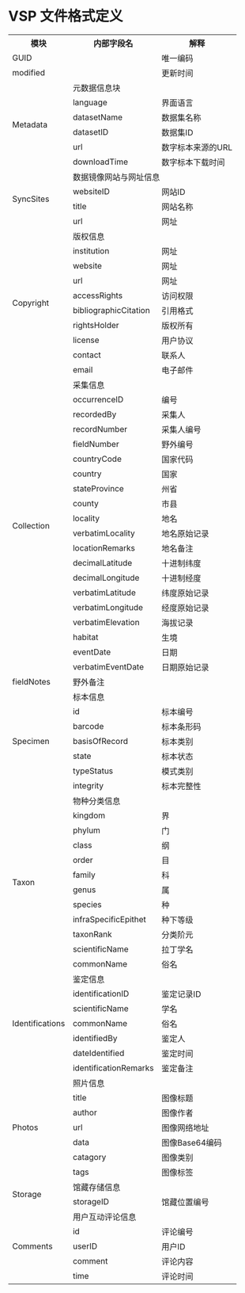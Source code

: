 # VSP 文件格式定义


<table>
  <tr><th>模块</th><th>内部字段名</th><th>解释</th></tr>
  <tr><td colspan='2'>GUID</td><td>唯一编码</td></tr>
  <tr><td colspan='2'>modified</td><td>更新时间</td></tr>
  <tr><td rowspan='6'>Metadata</td><td colspan='2'>元数据信息块</td></tr>
	<tr><td>language</td><td>界面语言</td></tr>
	<tr><td>datasetName</td><td>数据集名称</td></tr>
	<tr><td>datasetID</td><td>数据集ID</td></tr>
	<tr><td>url</td><td>数字标本来源的URL</td></tr>
	<tr><td>downloadTime</td><td>数字标本下载时间</td></tr>
  <tr><td rowspan='4'>SyncSites</td><td colspan='2'>数据镜像网站与网址信息</td></tr>
	<tr><td>websiteID</td><td>网站ID</td></tr>
	<tr><td>title</td><td>网站名称</td></tr>
	<tr><td>url</td><td>网址</td></tr>
<tr><td rowspan='10'>Copyright</td><td colspan='2'>版权信息</td></tr>
	<tr><td>institution</td><td>网址</td></tr>
	<tr><td>website</td><td>网址</td></tr>
	<tr><td>url</td><td>网址</td></tr>
	<tr><td>accessRights</td><td>访问权限</td></tr>
	<tr><td>bibliographicCitation</td><td>引用格式</td></tr>
	<tr><td>rightsHolder</td><td>版权所有</td></tr>
	<tr><td>license</td><td>用户协议</td></tr>
	<tr><td>contact</td><td>联系人</td></tr>
	<tr><td>email</td><td>电子邮件</td></tr>
  <tr><td rowspan='20'>Collection</td><td colspan='2'>采集信息</td></tr>	
	<tr><td>occurrenceID</td><td>编号</td></tr>
	<tr><td>recordedBy</td><td>采集人</td></tr>
	<tr><td>recordNumber</td><td>采集人编号</td></tr>
	<tr><td>fieldNumber</td><td>野外编号</td></tr>
	<tr><td>countryCode</td><td>国家代码</td></tr>
	<tr><td>country</td><td>国家</td></tr>
	<tr><td>stateProvince</td><td>州省</td></tr>
	<tr><td>county</td><td>市县</td></tr>
	<tr><td>locality</td><td>地名</td></tr>
	<tr><td>verbatimLocality</td><td>地名原始记录</td></tr>
	<tr><td>locationRemarks</td><td>地名备注</td></tr>
	<tr><td>decimalLatitude</td><td>十进制纬度</td></tr>
	<tr><td>decimalLongitude</td><td>十进制经度</td></tr>
	<tr><td>verbatimLatitude</td><td>纬度原始记录</td></tr>
	<tr><td>verbatimLongitude</td><td>经度原始记录</td></tr>
	<tr><td>verbatimElevation</td><td>海拔记录</td></tr>
	<tr><td>habitat</td><td>生境</td></tr>
	<tr><td>eventDate</td><td>日期</td></tr>
	<tr><td>verbatimEventDate</td><td>日期原始记录</td></tr>
	<tr><td>fieldNotes</td><td>野外备注</td></tr>
<tr><td rowspan='7'>Specimen</td><td colspan='2'>标本信息</td></tr>
	<tr><td>id</td><td>标本编号</td></tr>
	<tr><td>barcode</td><td>标本条形码</td></tr>
	<tr><td>basisOfRecord</td><td>标本类别</td></tr>
	<tr><td>state</td><td>标本状态</td></tr>
	<tr><td>typeStatus</td><td>模式类别</td></tr>
	<tr><td>integrity</td><td>标本完整性</td></tr>
<tr><td rowspan='12'>Taxon</td><td colspan='2'>物种分类信息</td></tr>
	<tr><td>kingdom</td><td>界</td></tr>
	<tr><td>phylum</td><td>门</td></tr>
	<tr><td>class</td><td>纲</td></tr>
	<tr><td>order</td><td>目</td></tr>
	<tr><td>family</td><td>科</td></tr>
	<tr><td>genus</td><td>属</td></tr>
	<tr><td>species</td><td>种</td></tr>
	<tr><td>infraSpecificEpithet</td><td>种下等级</td></tr>
	<tr><td>taxonRank</td><td>分类阶元</td></tr>
	<tr><td>scientificName</td><td>拉丁学名</td></tr>
	<tr><td>commonName</td><td>俗名</td></tr>
<tr><td rowspan='7'>Identifications</td><td colspan='2'>鉴定信息</td></tr>	
	<tr><td>identificationID</td><td>鉴定记录ID</td></tr>
	<tr><td>scientificName</td><td>学名</td></tr>
	<tr><td>commonName</td><td>俗名</td></tr>
	<tr><td>identifiedBy</td><td>鉴定人</td></tr>
	<tr><td>dateIdentified</td><td>鉴定时间</td></tr>
	<tr><td>identificationRemarks</td><td>鉴定备注</td></tr>
<tr><td rowspan='7'>Photos</td><td colspan='2'>照片信息</td></tr>
	<tr><td>title</td><td>图像标题</td></tr>
	<tr><td>author</td><td>图像作者</td></tr>
	<tr><td>url</td><td>图像网络地址</td></tr>
	<tr><td>data</td><td>图像Base64编码</td></tr>
	<tr><td>catagory</td><td>图像类别</td></tr>
	<tr><td>tags</td><td>图像标签</td></tr>
<tr><td rowspan='2'>Storage</td><td colspan='2'>馆藏存储信息</td></tr>	
	<tr><td>storageID</td><td>馆藏位置编号</td></tr>
<tr><td rowspan='5'>Comments</td><td colspan='2'>用户互动评论信息</td></tr>	
	<tr><td>id</td><td>评论编号</td></tr>
	<tr><td>userID</td><td>用户ID</td></tr>
	<tr><td>comment</td><td>评论内容</td></tr>
	<tr><td>time</td><td>评论时间</td></tr>
</table>
	
